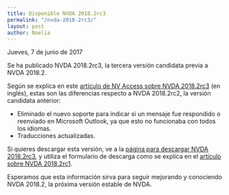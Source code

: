 ```yaml
---
title: Disponible NVDA 2018.2rc3
permalink: "/nvda-2018-2rc3/"
layout: post
author: Noelia
---
```


<footer>Jueves, 7 de junio de 2017</footer>

Se ha publicado NVDA 2018.2rc3, la tercera versión candidata previa a NVDA 2018.2.

Según se explica en este [artículo de NV Access sobre NVDA 2018.2rc3](https://www.nvaccess.org/post/nvda-2018-2rc3-released/) (en inglés), estas son las diferencias respecto a NVDA 2018.2rc2, la versión candidata anterior:

- Eliminado el nuevo soporte para indicar si un mensaje fue respondido o reenviado en Microsoft Outlook, ya que esto no funcionaba con todos los idiomas.
- Traducciones actualizadas.

Si quieres descargar esta versión, ve a la [página para descargar NVDA 2018.2rc3](https://www.nvaccess.org/download?nvdaVersion=2018.2rc3), y utiliza el formulario de descarga como se explica en el [artículo sobre NVDA 2018.2rc1](https://nvdaes.github.io/nvda-2018-2rc1/).

Esperamos que esta información sirva para seguir mejorando y conociendo NVDA 2018.2, la próxima versión estable de NVDA.
